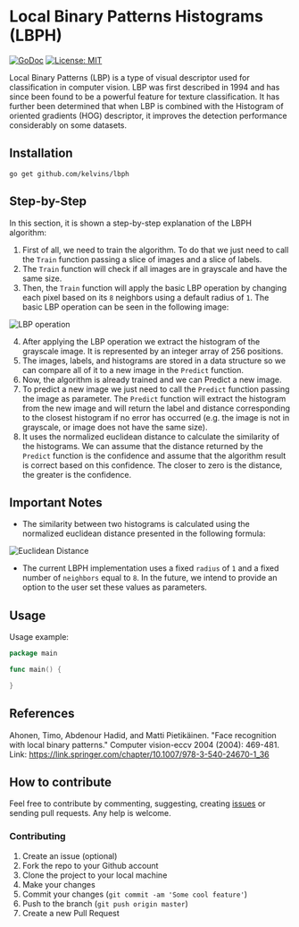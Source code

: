 # Local Binary Patterns Histograms (LBPH)

[![GoDoc](https://godoc.org/github.com/kelvins/lbph?status.svg)](https://godoc.org/github.com/kelvins/lbph)
[![License: MIT](https://img.shields.io/badge/License-MIT-brightgreen.svg)](LICENSE)

Local Binary Patterns (LBP) is a type of visual descriptor used for classification in computer vision. LBP was first described in 1994 and has since been found to be a powerful feature for texture classification. It has further been determined that when LBP is combined with the Histogram of oriented gradients (HOG) descriptor, it improves the detection performance considerably on some datasets.

## Installation

```
go get github.com/kelvins/lbph
```

## Step-by-Step

In this section, it is shown a step-by-step explanation of the LBPH algorithm:

1. First of all, we need to train the algorithm. To do that we just need to call the `Train` function passing a slice of images and a slice of labels.
2. The `Train` function will check if all images are in grayscale and have the same size.
3. Then, the `Train` function will apply the basic LBP operation by changing each pixel based on its `8` neighbors using a default radius of `1`. The basic LBP operation can be seen in the following image:

![LBP operation](http://i.imgur.com/1IEVqnZ.png)

4. After applying the LBP operation we extract the histogram of the grayscale image. It is represented by an integer array of 256 positions.
5. The images, labels, and histograms are stored in a data structure so we can compare all of it to a new image in the `Predict` function.
6. Now, the algorithm is already trained and we can Predict a new image.
7. To predict a new image we just need to call the `Predict` function passing the image as parameter. The `Predict` function will extract the histogram from the new image and will return the label and distance corresponding to the closest histogram if no error has occurred (e.g. the image is not in grayscale, or image does not have the same size).
8. It uses the normalized euclidean distance to calculate the similarity of the histograms. We can assume that the distance returned by the `Predict` function is the confidence and assume that the algorithm result is correct based on this confidence. The closer to zero is the distance, the greater is the confidence.

## Important Notes

- The similarity between two histograms is calculated using the normalized euclidean distance presented in the following formula:

![Euclidean Distance](http://i.imgur.com/liBbl6u.gif)

- The current LBPH implementation uses a fixed `radius` of `1` and a fixed number of `neighbors` equal to `8`. In the future, we intend to provide an option to the user set these values as parameters.

## Usage

Usage example:

``` go
package main

func main() {

}
```

## References

Ahonen, Timo, Abdenour Hadid, and Matti Pietikäinen. "Face recognition with local binary patterns." Computer vision-eccv 2004 (2004): 469-481. Link: https://link.springer.com/chapter/10.1007/978-3-540-24670-1_36

## How to contribute

Feel free to contribute by commenting, suggesting, creating [issues](https://github.com/kelvins/lbph/issues) or sending pull requests. Any help is welcome.

### Contributing

1. Create an issue (optional)
2. Fork the repo to your Github account
3. Clone the project to your local machine
4. Make your changes
5. Commit your changes (`git commit -am 'Some cool feature'`)
6. Push to the branch (`git push origin master`)
7. Create a new Pull Request
